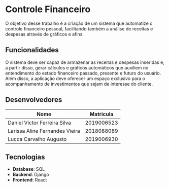 # Controle Financeiro

O objetivo desse trabalho é a criação de um sistema que automatize o controle financeiro pessoal, facilitando também a análise de receitas e despesas através de gráficos e afins.

## Funcionalidades

O sistema deve ser capaz de armazenar as receitas e despesas inseridas e, a partir disso, gerar cálculos e gráficos automáticos que auxiliem no entendimento do estado financeiro passado, presente e futuro do usuário. Além disso, a aplicação deve oferecer um espaço exclusivo para o acompanhamento de investimentos que sejam de interesse do cliente.

## Desenvolvedores

| Nome    | Matricula  |
|---------|------------|
| Daniel Victor Ferreira Silva | 2019006523 |
| Larissa Aline Fernandes Vieira | 2018088089 |
| Lucca Carvalho Augusto  | 2019006930 |

## Tecnologias

- **Database**: SQL
- **Backend**: Django
- **Frontend**: React
